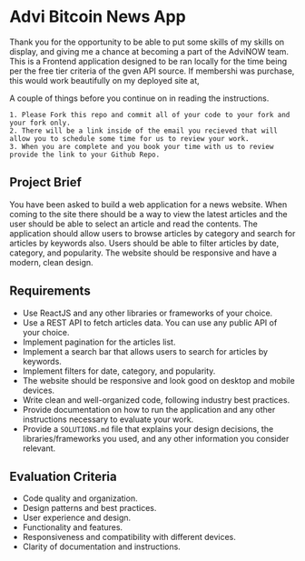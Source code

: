 # Advi Bitcoin News App

Thank you for the opportunity to be able to put some skills of my skills on display, and giving me a chance at becoming a part of the AdviNOW team. This is a Frontend application designed to be ran locally for the time being per the free tier criteria of the gven API source. If membershi was purchase, this would work beautifully on my deployed site at, 

A couple of things before you continue on in reading the instructions. 

    1. Please Fork this repo and commit all of your code to your fork and your fork only. 
    2. There will be a link inside of the email you recieved that will allow you to schedule some time for us to review your work.
    3. When you are complete and you book your time with us to review provide the link to your Github Repo.

## Project Brief

You have been asked to build a web application for a news website. When coming to the site there should be a way to view the latest articles and the user should be able to select an article and read the contents. The application should allow users to browse articles by category and search for articles by keywords also. Users should be able to filter articles by date, category, and popularity. The website should be responsive and have a modern, clean design.


## Requirements

- Use ReactJS and any other libraries or frameworks of your choice.
- Use a REST API to fetch articles data. You can use any public API of your choice.
- Implement pagination for the articles list.
- Implement a search bar that allows users to search for articles by keywords.
- Implement filters for date, category, and popularity.
- The website should be responsive and look good on desktop and mobile devices.
- Write clean and well-organized code, following industry best practices.
- Provide documentation on how to run the application and any other instructions necessary to evaluate your work.
- Provide a `SOLUTIONS.md` file that explains your design decisions, the libraries/frameworks you used, and any other information you consider relevant.


## Evaluation Criteria

- Code quality and organization.
- Design patterns and best practices.
- User experience and design.
- Functionality and features.
- Responsiveness and compatibility with different devices.
- Clarity of documentation and instructions.
